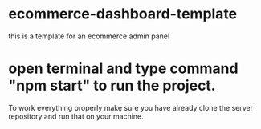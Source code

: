 # ecommerce-dashboard-template

this is a template for an ecommerce admin panel

# open terminal and type command "npm start" to run the project.

To work everything properly make sure you have already clone the server repository and run that on your machine.
